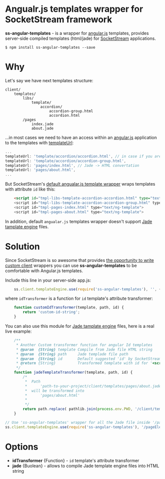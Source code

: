 # Angualr.js templates wrapper for SocketStream framework

**ss-angular-templates** - is a wrapper for [angular.js](http://angularjs.org) templates, provides server-side compiled templates (html/jade) for [SocketStream](http://socketstream.org) applications.

```$ npm install ss-angular-templates --save```

# Why
Let's say we have next templates structure:
```
client/
    templates/
        libs/
            template/
                accordion/
                    accordion-group.html
                    accordion.html
        /pages
            index.jade
            about.jade
```


...in most cases we need to have an access within an [angular.js](http://angularjs.org) application to the templates with [templateUrl](http://docs.angularjs.org/api/ngRoute.$route):
```JavaScript
...
templateUrl: 'template/accordion/accordion.html', // in case if you are using http://angular-ui.github.io/bootstrap/
templateUrl: 'template/accordion/accordion-group.html',
templateUrl: 'pages/index.html', // Jade -> HTML convertation
templateUrl: 'pages/about.html',
...
```
But SocketStream's [default angualar.js template wrapper](https://github.com/socketstream/socketstream/blob/master/lib/client/template_engines/angular.js) wraps templates with attribute ```id``` like this:

```HTML
    <script id="tmpl-libs-template-accordion-accordion.html" type="text/ng-template">
    <script id="tmpl-libs-template-accordion-accordion-group.html" type="text/ng-template">
    <script id="tmpl-pages-index.html" type="text/ng-template">
    <script id="tmpl-pages-about.html" type="text/ng-template">
```

In addition, default `angualar.js` templates wrapper doesn't support [Jade tamplate engine](http://jade-lang.com/) files.



# Solution
Since SocketStream is so awesome that provides [the opportunity to write custom client](https://github.com/socketstream/socketstream/blob/master/doc/guide/en/template_engine_wrappers.md) wrappers you can use **ss-angular-templates** to be comfortable with Angular.js templates.

Include this line in your server-side app.js:
```JavaScript
    ss.client.templateEngine.use(require('ss-angular-templates'), '', {idTransformer: customIdTransformer});
```
where `idTransformer` is a function for `id` template's attribute transformer:
```JavaScript
    function customIdTransformer(template, path, id) {
        return 'custom-id-string';
    }
```


You can also use this module for [Jade tamplate engine](http://jade-lang.com/) files, here is a real live example:

```JavaScript
    /**
     * Another Custom transformer function for angular Id templates
     * @param  {String} template Compile from Jade file HTML string
     * @param  {String} path     Jade templade file path
     * @param  {String} id       Default suggested 'id' by SocketStream
     * @return {String}          Transformed template with id for '<script type="text/ng-template" id="' + id + '.html">' + template + '</script>'
     */
    function jadeTemplateTransformer(template, path, id) {
        /*
         *  Path
         *      'path-to-your-project/client/templates/pages/about.jade'
         *  will be transformed into
         *      'pages/about.html'
         *
         */
        return path.replace( pathlib.join(process.env.PWD, '/client/templates/'), '').replace('.jade', '.html');
    }

// Use 'ss-angular-templates' wrapper for all the Jade file inside '/pageElements' (relevant to 'client/templates') with custom 'id' transformation function 'jadeTemplateTransformer()'
ss.client.templateEngine.use(require('ss-angular-templates'), '/pageElements', {jade: true, idTransformer: jadeTemplateTransformer});
```

# Options
- **idTransformer** {Function} - `id` template's attribute transformer
- **jade** {Buolean} - allows to compile Jade template engine files into HTML string
